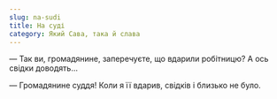 ```yaml
---
slug: na-sudi
title: На суді
category: Який Сава, така й слава
---
```

— Так ви, громадянине, заперечуєте, що вдарили робітницю? А ось свідки доводять…

— Громадянине суддя! Коли я її вдарив, свідків і близько не було.
